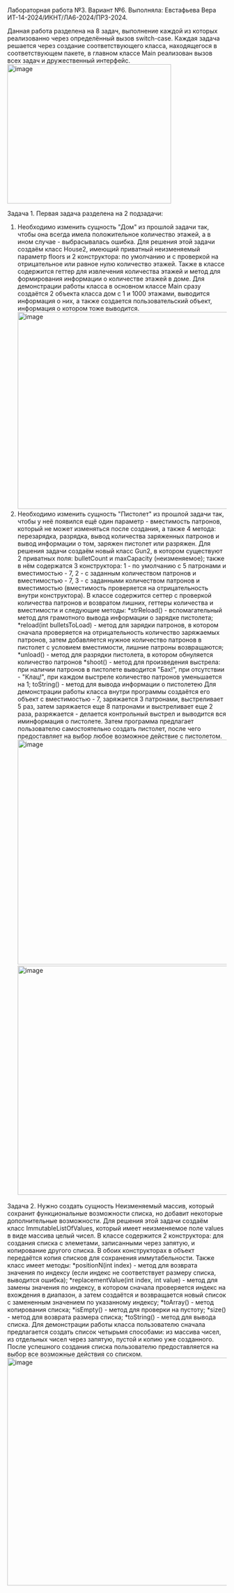 Лабораторная работа №3. Вариант №6. Выполняла: Евстафьева Вера ИТ-14-2024/ИКНТ/ЛА6-2024/ПР3-2024.

Данная работа разделена на 8 задач, выполнение каждой из которых реализованно через определённый вызов switch-case. Каждая задача решается через создание соответствующего класса, находящегося в соответствующем пакете, в главном классе Main реализован вызов всех задач и дружественный интерфейс.
<img width="376" height="320" alt="image" src="https://github.com/user-attachments/assets/0c3aaa13-d12b-4f38-a3fe-c1ee942b52aa" />

Задача 1. Первая задача разделена на 2 подзадачи:
1. Необходимо изменить сущность "Дом" из прошлой задачи так, чтобы она всегда имела положительное количество этажей, а в ином случае - выбрасывалась ошибка. Для решения этой задачи создаём класс House2, имеющий приватный неизменяемый параметр floors и 2 конструктора: по умолчанию и с проверкой на отрицательное или равное нулю количество этажей. Также в классе содержится геттер для извлечения количества этажей и метод для формирования информации о количестве этажей в доме.
   Для демонстрации работы класса в основном классе Main сразу создаётся 2 объекта класса дом с 1 и 1000 этажами, выводится информация о них, а также создается пользовательский объект, информация о котором тоже выводится.
   <img width="932" height="452" alt="image" src="https://github.com/user-attachments/assets/6a715160-1cef-473b-acac-c516f55caa2a" />
2. Необходимо изменить сущность "Пистолет" из прошлой задачи так, чтобы у неё появился ещё один параметр - вместимость патронов, который не может изменяться после создания, а также 4 метода: перезарядка, разрядка, вывод количества заряженных патронов и вывод информации о том, заряжен пистолет или разряжен. Для решения задачи создаём новый класс Gun2, в котором существуют 2 приватных поля: bulletCount и maxCapacity (неизменяемое); также в нём содержатся 3 конструктора: 1 - по умолчанию с 5 патронами и вместимостью - 7, 2 - с заданным количеством патронов и вместимостью - 7, 3 - с заданными количеством патронов и вместимостью (вместимость проверяется на отрицательность внутри конструктора). В классе содержится сеттер с проверкой количества патронов и возвратом лишних, геттеры количества и вместимости и следующие методы:
   *strReload() - вспомагательный метод для грамотного вывода информации о зарядке пистолета;
   *reload(int bulletsToLoad) - метод для зарядки патронов, в котором сначала проверяется на отрицательность количество заряжаемых патронов, затем добавляется нужное количество патронов в пистолет с условием вместимости, лишние патроны возвращаются;
   *unload() - метод для разрядки пистолета, в котором обнуляется количество патронов
   *shoot() - метод для произведения выстрела: при наличии патронов в пистолете выводится "Бах!", при отсутствии - "Клац!", при каждом выстреле количество патронов уменьшается на 1;
   toString() - метод для вывода информации о пистолетею 
   Для демонстрации работы класса внутри программы создаётся его объект с вместимостью - 7, заряжается 3 патронами, выстреливает 5 раз, затем заряжается еще 8 патронами и выстреливает еще 2 раза, разряжается - делается контрольный выстрел и выводится вся иминформация о пистолете. Затем программа предлагает пользователю самостоятельно создать пистолет, после чего предоставляет на выбор любое возможное действие с пистолетом.
   <img width="731" height="516" alt="image" src="https://github.com/user-attachments/assets/8f7c0528-fb32-4fbc-ada0-4810bef01900" />
   <img width="725" height="526" alt="image" src="https://github.com/user-attachments/assets/cd0cf1ed-9958-403a-ac3b-68c88cd2dd9b" />

Задача 2.
Нужно создать сущность Неизменяемый массив, который сохранит функциональные возможности списка, но добавит некоторые дополнительные возможности. Для решения этой задачи создаём класс ImmutableListOfValues, который имеет неизменяемое поле values в виде массива целый чисел. В классе содержится 2 конструктора: для создания списка с элеметами, записанными через запятую, и копирование другого списка. В обоих конструкторах в объект передаётся копия списков для сохранения иммутабельности. Также класс имеет методы:
*positionN(int index) - метод для возврата значения по индексу (если индекс не соответствует размеру списка, выводится ошибка);
*replacementValue(int index, int value) - метод для замены значения по индексу, в котором сначала проверяется индекс на вхождения в диапазон, а затем создаётся и возвращается новый список с замененным значением по указанному индексу;
*toArray() - метод копирования списка;
*isEmpty() - метод для проверки на пустоту;
*size() - метод для возврата размера списка;
*toString() - метод для вывода списка.
Для демонстрации работы класса пользователю сначала предлагается создать список четырьмя способами: из массива чисел, из отдельных чисел через запятую, пустой и копию уже созданного. После успешного создания списка пользователю предоставляется на выбор все возможные действия со списком.
<img width="619" height="523" alt="image" src="https://github.com/user-attachments/assets/fd63d76d-7ada-41f2-a979-890e7843a1b5" />


 


